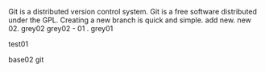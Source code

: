 Git is a distributed version control system.
Git is a free software distributed under the GPL.
Creating a new branch is quick and simple.
add new.
new 02.
grey02
grey02 - 01 .
grey01

test01

base02
git
